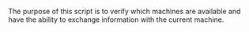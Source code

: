 The purpose of this script is to verify which machines are available and have the ability to exchange information with the current machine.
